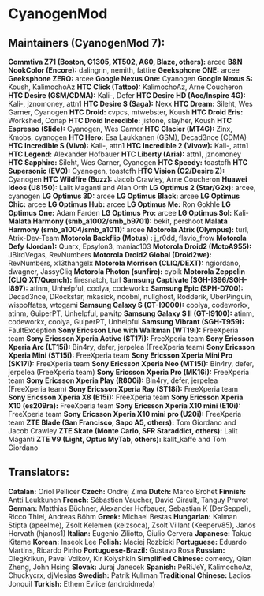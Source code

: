 CyanogenMod
===============

Maintainers (CyanogenMod 7):
------------
__Commtiva Z71 (Boston, G1305, XT502, A60, Blaze, others):__ arcee
__B&N NookColor (Encore):__ dalingrin, nemith, fattire
__Geeksphone ONE:__ arcee
__Geeksphone ZERO:__ arcee
__Google Nexus One:__ Cyanogen
__Google Nexus S:__ Koush, KalimochoAz
__HTC Click (Tattoo):__ KalimochoAz, Arne Coucheron
__HTC Desire (GSM/CDMA):__ Kali-, Defer
__HTC Desire HD (Ace/Inspire 4G):__ Kali-, jznomoney, attn1
__HTC Desire S (Saga):__ Nexx
__HTC Dream:__ Sileht, Wes Garner, Cyanogen
__HTC Droid:__ cvpcs, mtwebster, Koush
__HTC Droid Eris:__ Workshed, Conap
__HTC Droid Incredible:__ jistone, slayher, Koush
__HTC Espresso (Slide):__ Cyanogen, Wes Garner
__HTC Glacier (MT4G):__ Zinx, Kmobs, cyanogen
__HTC Hero:__ Esa Laukkanen (GSM), Decad3nce (CDMA)
__HTC Incredible S (Vivo):__ Kali-, attn1
__HTC Incredible 2 (Vivow):__ Kali-, attn1
__HTC Legend:__ Alexander Hofbauer
__HTC Liberty (Aria):__ attn1, jznomoney
__HTC Sapphire:__ Sileht, Wes Garner, Cyanogen
__HTC Speedy:__ toastcfh
__HTC Supersonic (EVO):__ Cyanogen, toastcfh
__HTC Vision (G2/Desire Z):__ Cyanogen
__HTC Wildfire (Buzz):__ Jacob Crawley, Arne Coucheron
__Huawei Ideos (U8150):__ Lalit Maganti and Alan Orth
__LG Optimus 2 (Star/G2x):__ arcee, cyanogen
__LG Optimus 3D:__ arcee
__LG Optimus Black:__ arcee
__LG Optimus Chic:__ arcee
__LG Optimus Hub:__ arcee
__LG Optimus Me:__ Ron Gokhle
__LG Optimus One:__ Adam Farden
__LG Optimus Pro:__ arcee
__LG Optimus Sol:__ Kali-
__Malata Harmony (smb_a1002/smb_b9701):__ bekit, pershoot
__Malata Harmony (smb_a1004/smb_a1011):__ arcee
__Motorola Atrix (Olympus):__ turl, Atrix-Dev-Team
__Motorola Backflip (Motus) :__ j_r0dd, flavio_frow
__Motorola Defy (Jordan):__ Quarx, Epsylon3, maniac103
__Motorola Droid2 (MotoA955):__ JBirdVegas, RevNumbers
__Motorola Droid2 Global (Droid2we):__ RevNumbers, x13thangelx
__Motorola Morrison (CLIQ/DEXT):__ ngiordano, dwagner, JassyCliq
__Motorola Photon (sunfire):__ cybik
__Motorola Zeppelin (CLIQ XT/Quench):__ firesnatch, turl
__Samsung Captivate (SGH-I896/SGH-I897):__ atinm, Unhelpful, coolya, codeworkx
__Samsung Epic (SPH-D700):__ Decad3nce, DRockstar, mkasick, noobnl, nullghost, Rodderik, UberPinguin, wispoffates, wtogami
__Samsung Galaxy S (GT-I9000):__ coolya, codeworkx, atinm, GuiperPT, Unhelpful, pawitp
__Samsung Galaxy S II (GT-I9100):__ atinm, codeworkx, coolya, GuiperPT, Unhelpful
__Samsung Vibrant (SGH-T959):__ FaultException
__Sony Ericsson Live with Walkman (WT19i):__ FreeXperia team
__Sony Ericsson Xperia Active (ST17i):__ FreeXperia team
__Sony Ericsson Xperia Arc (LT15i):__ Bin4ry, defer, jerpelea (FreeXperia team)
__Sony Ericsson Xperia Mini (ST15i):__ FreeXperia team
__Sony Ericsson Xperia Mini Pro (SK17i):__ FreeXperia team
__Sony Ericsson Xperia Neo (MT15i):__ Bin4ry, defer, jerpelea (FreeXperia team)
__Sony Ericsson Xperia Pro (MK16i):__ FreeXperia team
__Sony Ericsson Xperia Play (R800i):__ Bin4ry, defer, jerpelea (FreeXperia team)
__Sony Ericsson Xperia Ray (ST18i):__ FreeXperia team
__Sony Ericsson Xperia X8 (E15i):__ FreeXperia team
__Sony Ericsson Xperia X10 (es209ra):__ FreeXperia team
__Sony Ericsson Xperia X10 mini (E10i):__ FreeXperia team
__Sony Ericsson Xperia X10 mini pro (U20i):__ FreeXperia team
__ZTE Blade (San Francisco, Sapo A5, others):__ Tom Giordano and Jacob Crawley
__ZTE Skate (Monte Carlo, SFR Staraddict, others):__ Lalit Maganti
__ZTE V9 (Light, Optus MyTab, others):__ kallt_kaffe and Tom Giordano

Translators:
------------
__Catalan:__ Oriol Pellicer
__Czech:__ Ondrej Zima
__Dutch:__ Marco Brohet
__Finnish:__ Antti Leukkunen
__French:__ Sébastien Vaucher, David Girault, Tanguy Pruvot
__German:__ Matthias Büchner, Alexander Hofbauer, Sebastian K (DerSeppel), Ricco Thiel, Andreas Böhm
__Greek:__ Michael Bestas
__Hungarian:__ Kalman Stipta (apeelme), Zsolt Kelemen (kelzsoca), Zsolt Villant (Keeperv85), Janos Horvath (hjanos1)
__Italian:__ Eugenio Ziliotto, Giulio Cervera
__Japanese:__ Takuo Kitame
__Korean:__ Inseok Lee
__Polish:__ Maciej Rozbicki
__Portuguese:__ Eduardo Martins, Ricardo Pinho
__Portuguese-Brazil:__ Gustavo Rosa
__Russian:__ OlegKrikun, Pavel Volkov, Kir Kolyshkin
__Simplified Chinese:__ comercy, Qian Zheng, John Hsing
__Slovak:__ Juraj Janecek
__Spanish:__ PeRiJeY, KalimochoAz, Chuckycrx, djMesias
__Swedish:__ Patrik Kullman
__Traditional Chinese:__ Ladios Jonquil
__Turkish:__ Ethem Evlice (androidmeda)
